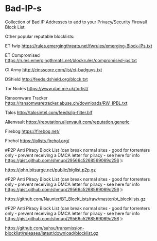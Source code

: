 # Bad-IP-s
Collection of Bad IP Addresses to add to your Privacy/Security Firewall Block List

Other popular reputable blocklists:

ET fwip
https://rules.emergingthreats.net/fwrules/emerging-Block-IPs.txt

ET Compromised
https://rules.emergingthreats.net/blockrules/compromised-ips.txt

CI Army
http://cinsscore.com/list/ci-badguys.txt

DShield
http://feeds.dshield.org/block.txt

Tor Nodes
https://www.dan.me.uk/torlist/

Ransomware Tracker
https://ransomwaretracker.abuse.ch/downloads/RW_IPBL.txt

Talos
http://talosintel.com/feeds/ip-filter.blf

Alienvault
https://reputation.alienvault.com/reputation.generic

Firebog
https://firebog.net/

Firehol
https://iplists.firehol.org/

#P2P Anti Piracy Block List (can break normal sites - good for torrenters only - prevent receiving a DMCA letter for piracy - see here for info https://gist.github.com/shmup/29566c5268569069c256 ): 

https://john.bitsurge.net/public/biglist.p2p.gz

#P2P Anti Piracy Block List (can break normal sites - good for torrenters only - prevent receiving a DMCA letter for piracy - see here for info https://gist.github.com/shmup/29566c5268569069c256 ): 

https://github.com/Naunter/BT_BlockLists/raw/master/bt_blocklists.gz

#P2P Anti Piracy Block List (can break normal sites - good for torrenters only - prevent receiving a DMCA letter for piracy - see here for info https://gist.github.com/shmup/29566c5268569069c256 ): 

https://github.com/sahsu/transmission-blocklist/releases/latest/download/blocklist.gz
